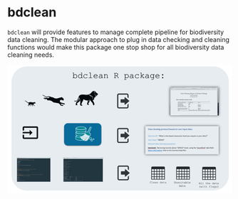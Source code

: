 # bdclean
`bdclean` will provide features to manage complete pipeline for biodiversity data cleaning. 
The modular approach to plug in data checking and cleaning functions would make this package
one stop shop for all biodiversity data cleaning needs.

![](https://github.com/bd-R/bdclean/blob/master/img/bdclean2.png)

